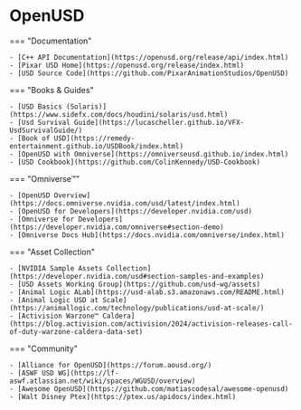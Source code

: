 

# OpenUSD

=== "Documentation"

    - [C++ API Documentation](https://openusd.org/release/api/index.html)
    - [Pixar USD Home](https://openusd.org/release/index.html)
    - [USD Source Code](https://github.com/PixarAnimationStudios/OpenUSD)

=== "Books & Guides"

    - [USD Basics (Solaris)](https://www.sidefx.com/docs/houdini/solaris/usd.html)
    - [Usd Survival Guide](https://lucascheller.github.io/VFX-UsdSurvivalGuide/)
    - [Book of USD](https://remedy-entertainment.github.io/USDBook/index.html)
    - [OpenUSD with Omniverse](https://omniverseusd.github.io/index.html)
    - [USD Cookbook](https://github.com/ColinKennedy/USD-Cookbook)

=== "Omniverse™"

    - [OpenUSD Overview](https://docs.omniverse.nvidia.com/usd/latest/index.html)
    - [OpenUSD for Developers](https://developer.nvidia.com/usd)
    - [Omniverse for Developers](https://developer.nvidia.com/omniverse#section-demo)
    - [Omniverse Docs Hub](https://docs.nvidia.com/omniverse/index.html)

=== "Asset Collection"

    - [NVIDIA Sample Assets Collection](https://developer.nvidia.com/usd#section-samples-and-examples)
    - [USD Assets Working Group](https://github.com/usd-wg/assets)
    - [Animal Logic ALab](https://usd-alab.s3.amazonaws.com/README.html)
    - [Animal Logic USD at Scale](https://animallogic.com/technology/publications/usd-at-scale/)
    - [Activision Warzone™ Caldera](https://blog.activision.com/activision/2024/activision-releases-call-of-duty-warzone-caldera-data-set)

=== "Community"

    - [Alliance for OpenUSD](https://forum.aousd.org/)
    - [ASWF USD WG](https://lf-aswf.atlassian.net/wiki/spaces/WGUSD/overview)
    - [Awesome OpenUSD](https://github.com/matiascodesal/awesome-openusd)
    - [Walt Disney Ptex](https://ptex.us/apidocs/index.html)



